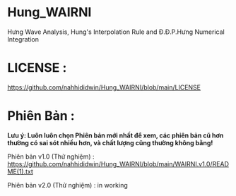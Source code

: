 # Hung_WAIRNI
Hưng Wave Analysis, Hung's Interpolation Rule and Đ.Đ.P.Hưng Numerical Integration

# LICENSE :

https://github.com/nahhididwin/Hung_WAIRNI/blob/main/LICENSE

# Phiên Bản :
**Lưu ý: Luôn luôn chọn Phiên bản mới nhất để xem, các phiên bản cũ hơn thường có sai sót nhiều hơn, và chất lượng cũng thường không bằng!**

Phiên bản v1.0 (Thử nghiệm) : https://github.com/nahhididwin/Hung_WAIRNI/blob/main/WAIRNI.v1.0/README(1).txt

Phiên bản v2.0 (Thử nghiệm) : in working
